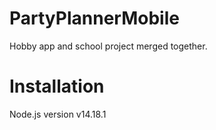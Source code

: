 # PartyPlannerMobile
Hobby app and school project merged together.


# Installation
 Node.js version v14.18.1
 
